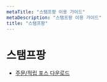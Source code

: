 ```yaml
---
metaTitle: "스탬프팡 이용 가이드"
metaDescription: "스탬프팡 이용 가이드"
title: "스탬프팡"
---
```


# 스탬프팡

- [주문/적립 포스 다운로드](/spang/posdown)

